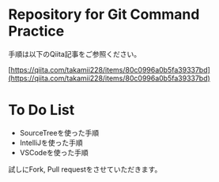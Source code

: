 # Repository for Git Command Practice 

手順は以下のQiita記事をご参照ください。

[https://qiita.com/takamii228/items/80c0996a0b5fa39337bd](https://qiita.com/takamii228/items/80c0996a0b5fa39337bd)

# To Do List

- SourceTreeを使った手順
- IntelliJを使った手順
- VSCodeを使った手順

試しにFork, Pull requestをさせていただきます。

